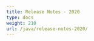 ```yaml
---
title: Release Notes - 2020
type: docs
weight: 210
url: /java/release-notes-2020/
---
```



